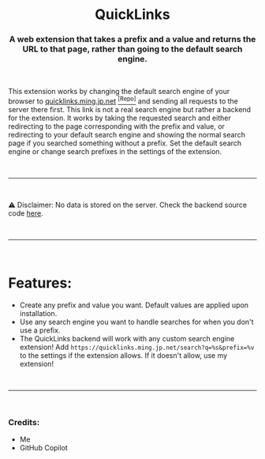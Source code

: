 <h1 align="center">QuickLinks</h1>
<h3 align="center">A web extension that takes a prefix and a value and returns the URL to that page, rather than going to the default search engine.</h3>

&nbsp;

<p align="left">This extension works by changing the default search engine of your browser to <a href="https://quicklinks.ming.jp.net">quicklinks.ming.jp.net</a> <a href="https://github.com/MingTheNoob/QuickLinksBackend"><sup>[Repo]</sup></a> and sending all requests to the server there first. This link is not a real search engine but rather a backend for the extension. It works by taking the requested search and either redirecting to the page corresponding with the prefix and value, or redirecting to your default search engine and showing the normal search page if you searched something without a prefix. Set the default search engine or change search prefixes in the settings of the extension.</p>

&nbsp;
___
&nbsp;

:warning: Disclaimer: No data is stored on the server. Check the backend source code [here](https://github.com/MingTheNoob/QuickLinksBackend).

&nbsp;
___
&nbsp;

# Features:
- Create any prefix and value you want. Default values are applied upon installation. 
- Use any search engine you want to handle searches for when you don't use a prefix.
- The QuickLinks backend will work with any custom search engine extension! Add `https://quicklinks.ming.jp.net/search?q=%s&prefix=%v` to the settings if the extension allows. If it doesn't allow, use my extension!

&nbsp;
___
&nbsp;

<h3 align="left">Credits:</h3>
<ul>
    <li>Me</li>
    <li>GitHub Copilot</li>
</ul>
